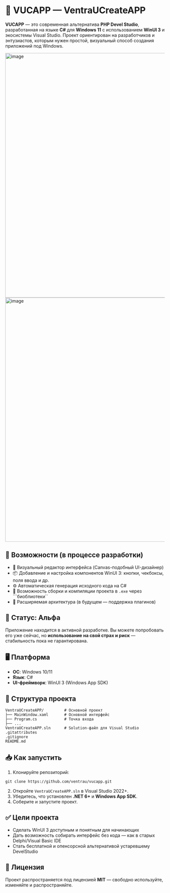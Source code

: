 # 💠 VUCAPP — VentraUCreateAPP
**VUCAPP** — это современная альтернатива **PHP Devel Studio**, разработанная на языке **C#** для **Windows 11** с использованием **WinUI 3** и экосистемы Visual Studio.
Проект ориентирован на разработчиков и энтузиастов, которым нужен простой, визуальный способ создания приложений под Windows.

<img width="1293" height="772" alt="image" src="https://github.com/user-attachments/assets/98bf3dfe-52e6-42fc-9330-ce354d8c85e0" />
<img width="1293" height="771" alt="image" src="https://github.com/user-attachments/assets/95a8874b-93fa-43e3-9213-ddfed017e921" />



## 🔧 Возможности (в процессе разработки)

- 🎨 Визуальный редактор интерфейса (Canvas-подобный UI-дизайнер)
- 📦 Добавление и настройка компонентов WinUI 3: кнопки, чекбоксы, поля ввода и др.
- ⚙️ Автоматическая генерация исходного кода на C#
- 🚀 Возможность сборки и компиляции проекта в ```.exe``` через ```биоблиотеки``
- 🧩 Расширяемая архитектура (в будущем — поддержка плагинов)

## 🚧 Статус: Альфа
Приложение находится в активной разработке.
Вы можете попробовать его уже сейчас, но **использование на свой страх и риск** — стабильность пока не гарантирована.

## 🖥️ Платформа
- **ОС**: Windows 10/11
- **Язык**: C#
- **UI-фреймворк**: WinUI 3 (Windows App SDK)

## 📁 Структура проекта
```
VentraUCreateAPP/         # Основной проект
├── MainWindow.xaml       # Основной интерфейс
├── Program.cs            # Точка входа
├── ...
VentraUCreateAPP.sln      # Solution-файл для Visual Studio
.gitattributes
.gitignore
README.md
```
## 📥 Как запустить
1. Клонируйте репозиторий:
```
git clone https://github.com/ventrau/vucapp.git
```
2. Откройте ```VentraUCreateAPP.sln``` в Visual Studio 2022+.
3. Убедитесь, что установлен **.NET 6+** и **Windows App SDK**.
4. Соберите и запустите проект.

## ✅ Цели проекта
- Сделать WinUI 3 доступным и понятным для начинающих
- Дать возможность собирать интерфейс без кода — как в старых Delphi/Visual Basic IDE
- Стать бесплатной и опенсорсной альтернативой устаревшему DevelStudio
## 📜 Лицензия
Проект распространяется под лицензией **MIT** — свободно используйте, изменяйте и распространяйте.

